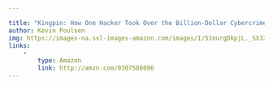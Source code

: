 ```yaml
---

title: "Kingpin: How One Hacker Took Over the Billion-Dollar Cybercrime Underground"
author: Kevin Poulsen
img: https://images-na.ssl-images-amazon.com/images/I/51nurgDkpjL._SX321_BO1,204,203,200_.jpg
links:
    -
        type: Amazon
        link: http://amzn.com/0307588696
---
```


